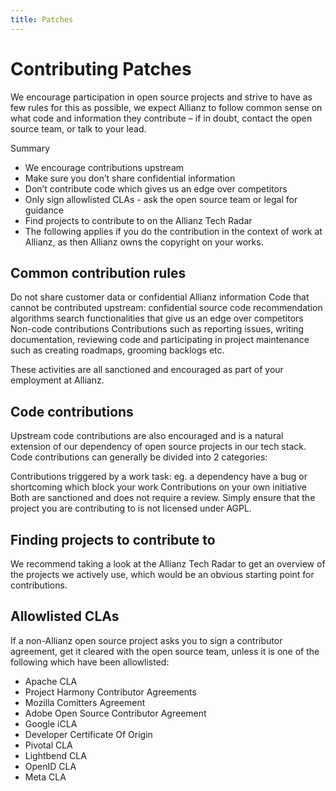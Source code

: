 ```yaml
---
title: Patches
---
```


# Contributing Patches

We encourage participation in open source projects and strive to have as few rules for this as possible, we expect Allianz to follow common sense on what code and information they contribute – if in doubt, contact the open source team, or talk to your lead.

Summary

* We encourage contributions upstream
* Make sure you don’t share confidential information
* Don’t contribute code which gives us an edge over competitors
* Only sign allowlisted CLAs - ask the open source team or legal for guidance
* Find projects to contribute to on the Allianz Tech Radar
* The following applies if you do the contribution in the context of work at Allianz, as then Allianz owns the copyright on your works.

## Common contribution rules

Do not share customer data or confidential Allianz information
Code that cannot be contributed upstream:
confidential source code
recommendation algorithms
search functionalities that give us an edge over competitors
Non-code contributions
Contributions such as reporting issues, writing documentation, reviewing code and participating in project maintenance such as creating roadmaps, grooming backlogs etc.

These activities are all sanctioned and encouraged as part of your employment at Allianz.

## Code contributions

Upstream code contributions are also encouraged and is a natural extension of our dependency of open source projects in our tech stack. Code contributions can generally be divided into 2 categories:

Contributions triggered by a work task: eg. a dependency have a bug or shortcoming which block your work
Contributions on your own initiative
Both are sanctioned and does not require a review. Simply ensure that the project you are contributing to is not licensed under AGPL.

## Finding projects to contribute to

We recommend taking a look at the Allianz Tech Radar to get an overview of the projects we actively use, which would be an obvious starting point for contributions.

## Allowlisted CLAs

If a non-Allianz open source project asks you to sign a contributor agreement, get it cleared with the open source team, unless it is one of the following which have been allowlisted:

* Apache CLA
* Project Harmony Contributor Agreements
* Mozilla Comitters Agreement
* Adobe Open Source Contributor Agreement
* Google iCLA
* Developer Certificate Of Origin
* Pivotal CLA
* Lightbend CLA
* OpenID CLA
* Meta CLA
